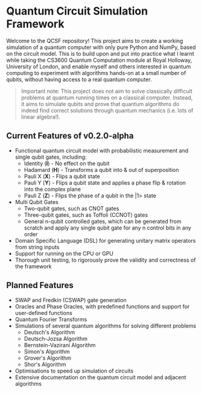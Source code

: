 # Quantum Circuit Simulation Framework
Welcome to the QCSF repository! This project aims to create a working simulation of a quantum computer with only pure Python and NumPy, based on the circuit model. This is to build upon and put into practice what I learnt while taking the CS3600 Quantum Computation module at Royal Holloway, University of London, and enable myself and others interested in quantum computing to experiment with algorithms hands-on at a small number of qubits, without having access to a real quantum computer.

> Important note: This project does not aim to solve classically difficult problems at quantum running times on a classical computer. Instead, it aims to simulate qubits and prove that quantum algorithms do indeed find correct solutions through quantum mechanics (i.e. lots of linear algebra!).
## Current Features of v0.2.0-alpha
- Functional quantum circuit model with probabilistic measurement and single qubit gates, including:
  - Identity (**I**) - No effect on the qubit
  - Hadamard (**H**) - Transforms a qubit into & out of superposition
  - Pauli X (**X**) - Flips a qubit state
  - Pauli Y (**Y**) - Flips a qubit state and applies a phase flip & rotation into the complex plane
  - Pauli Z (**Z**) - Flips the phase of a qubit in the |1> state
- Multi Qubit Gates
  - Two-qubit gates, such as CNOT gates
  - Three-qubit gates, such as Toffoli (CCNOT) gates
  - General n-qubit controlled gates, which can be generated from scratch and apply any single qubit gate for any n control bits in any order
- Domain Specific Language (DSL) for generating unitary matrix operators from string inputs
- Support for running on the CPU or GPU
- Thorough unit testing, to rigorously prove the validity and correctness of the framework
## Planned Features
- SWAP and Fredkin (CSWAP) gate generation
- Oracles and Phase Oracles, with predefined functions and support for user-defined functions
- Quantum Fourier Transforms
- Simulations of several quantum algorithms for solving different problems
	- Deutsch's Algorithm
	- Deutsch-Jozsa Algorithm
	- Bernstein-Vazirani Algorithm
	- Simon's Algorithm
	- Grover's Algorithm
	- Shor's Algorithm
- Optimisations to speed up simulation of circuits
- Extensive documentation on the quantum circuit model and adjacent algorithms
